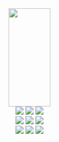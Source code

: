 <div align="center">
  <img width="41%" height="195px" src="https://github-readme-stats.vercel.app/api/top-langs/?username=mirelameic&layout=compact&hide_border=true&theme=merko" />
</div>
<div align="center"> 
   <img src="https://img.shields.io/badge/java-%23ED8B00.svg?style=for-the-badge&logo=openjdk&logoColor=white">
    <img src="https://img.shields.io/badge/clojure-%23Clojure.svg?style=for-the-badge&logo=clojure&logoColor=white">
    <img src="https://img.shields.io/badge/datomic-%230C2C54.svg?style=for-the-badge&logo=datomic&logoColor=white" /><br>
    <img src="https://img.shields.io/badge/c-%2300599C.svg?style=for-the-badge&logo=c&logoColor=white">
    <img src="https://img.shields.io/badge/postgresql-%23316192.svg?style=for-the-badge&logo=postgresql&logoColor=white">
    <img src="https://img.shields.io/badge/oracle-%23F80000.svg?style=for-the-badge&logo=oracle&logoColor=white" /><br>
    <img src="https://img.shields.io/badge/spring-%236DB33F.svg?style=for-the-badge&logo=spring&logoColor=white">
    <img src="https://img.shields.io/badge/linux-%23FCC624.svg?style=for-the-badge&logo=linux&logoColor=black">
    <img src="https://img.shields.io/badge/docker-%230db7ed.svg?style=for-the-badge&logo=docker&logoColor=white" /><br>
  </div>
